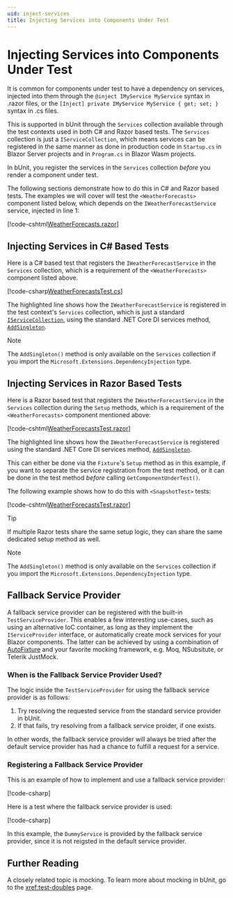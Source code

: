 ```yaml
---
uid: inject-services
title: Injecting Services into Components Under Test
---
```


# Injecting Services into Components Under Test

It is common for components under test to have a dependency on services, injected into them through the `@inject IMyService MyService` syntax in .razor files, or the `[Inject] private IMyService MyService { get; set; }` syntax in .cs files.

This is supported in bUnit through the `Services` collection available through the test contexts used in both C# and Razor based tests. The `Services` collection is just a `IServiceCollection`, which means services can be registered in the same manner as done in production code in `Startup.cs` in Blazor Server projects and in `Program.cs` in Blazor Wasm projects.

In bUnit, you register the services in the `Services` collection _before_ you render a component under test. 

The following sections demonstrate how to do this in C# and Razor based tests. The examples we will cover will test the `<WeatherForecasts>` component listed below, which depends on the `IWeatherForecastService` service, injected in line 1:

[!code-cshtml[WeatherForecasts.razor](../../../samples/components/WeatherForecasts.razor?highlight=1)]

## Injecting Services in C# Based Tests

Here is a C# based test that registers the `IWeatherForecastService` in the `Services` collection, which is a requirement of the `<WeatherForecasts>` component listed above.

[!code-csharp[WeatherForecastsTest.cs](../../../samples/tests/xunit/WeatherForecastsTest.cs?start=17&end=27&highlight=4)]

The highlighted line shows how the `IWeatherForecastService` is registered in the test context's `Services` collection, which is just a standard [`IServiceCollection`](https://docs.microsoft.com/en-us/dotnet/api/microsoft.extensions.dependencyinjection.iservicecollection), using the standard .NET Core DI services method, [`AddSingleton`](https://docs.microsoft.com/en-us/dotnet/api/microsoft.extensions.dependencyinjection.servicecollectionserviceextensions.addsingleton?view=dotnet-plat-ext-3.1#Microsoft_Extensions_DependencyInjection_ServiceCollectionServiceExtensions_AddSingleton__1_Microsoft_Extensions_DependencyInjection_IServiceCollection___0_).

> [!NOTE]
> The `AddSingleton()` method is only available on the `Services` collection if you import the `Microsoft.Extensions.DependencyInjection` type.

## Injecting Services in Razor Based Tests

Here is a Razor based test that registers the `IWeatherForecastService` in the `Services` collection during the `Setup` methods, which is a requirement of the `<WeatherForecasts>` component mentioned above:

[!code-cshtml[WeatherForecastsTest.razor](../../../samples/tests/razor/WeatherForecastsTest.razor?highlight=10-13)]

The highlighted line shows how the `IWeatherForecastService` is registered using the standard .NET Core DI services method, [`AddSingleton`](https://docs.microsoft.com/en-us/dotnet/api/microsoft.extensions.dependencyinjection.servicecollectionserviceextensions.addsingleton?view=dotnet-plat-ext-3.1#Microsoft_Extensions_DependencyInjection_ServiceCollectionServiceExtensions_AddSingleton__1_Microsoft_Extensions_DependencyInjection_IServiceCollection___0_).

This can either be done via the `Fixture`'s `Setup` method as in this example, if you want to separate the service registration from the test method, or it can be done in the test method _before_ calling `GetComponentUnderTest()`.

The following example shows how to do this with `<SnapshotTest>` tests:

[!code-cshtml[WeatherForecastsTest.razor](../../../samples/tests/razor/WeatherForecastsSnapshotTest.html?highlight=5-8)]

> [!TIP]
> If multiple Razor tests share the same setup logic, they can share the same dedicated setup method as well.

> [!NOTE]
> The `AddSingleton()` method is only available on the `Services` collection if you import the `Microsoft.Extensions.DependencyInjection` type.

##  Fallback Service Provider

A fallback service provider can be registered with the built-in `TestServiceProvider`. This enables a few interesting use-cases, such as using an alternative IoC container, as long as they implement the `IServiceProvider` interface, or automatically create mock services for your Blazor components. The latter can be achieved by using a combination of [AutoFixture](https://github.com/AutoFixture/AutoFixture) and your favorite mocking framework, e.g. Moq, NSubsitute, or Telerik JustMock.

### When is the Fallback Service Provider Used?

The logic inside the `TestServiceProvider` for using the fallback service provider is as follows:

1. Try resolving the requested service from the standard service provider in bUnit.
2. If that fails, try resolving from a fallback service proider, if one exists.

In other words, the fallback service provider will always be tried after the default service provider has had a chance to fulfill a request for a service.

### Registering a Fallback Service Provider

This is an example of how to implement and use a fallback service provider:

[!code-csharp[](../../../samples/tests/xunit/FallbackServiceProvider.cs?start=5&end=13)]

Here is a test where the fallback service provider is used:

[!code-csharp[](../../../samples/tests/xunit/FallBackServiceProviderUsage.cs?start=11&end=16)]

In this example, the `DummyService` is provided by the fallback service provider, since it is not reigsted in the default service provider.

## Further Reading

A closely related topic is mocking. To learn more about mocking in bUnit, go to the <xref:test-doubles> page.
